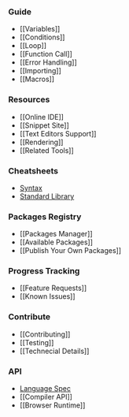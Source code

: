 ### Guide
- [[Variables]]
- [[Conditions]]
- [[Loop]]
- [[Function Call]]
- [[Error Handling]]
- [[Importing]]
- [[Macros]]

### Resources
- [[Online IDE]]
- [[Snippet Site]]
- [[Text Editors Support]]
- [[Rendering]]
- [[Related Tools]]

### Cheatsheets
- [Syntax](https://github.com/wenyan-lang/wenyan/wiki/Syntax-Cheatsheet)
- [Standard Library](https://github.com/wenyan-lang/wenyan/wiki/Standard-Library-Cheatsheet)

### Packages Registry
- [[Packages Manager]]
- [[Available Packages]]
- [[Publish Your Own Packages]]

### Progress Tracking
- [[Feature Requests]]
- [[Known Issues]]

### Contribute
- [[Contributing]]
- [[Testing]]
- [[Technecial Details]]

### API
- [Language Spec](http://wy-lang.org/spec)
- [[Compiler API]]
- [[Browser Runtime]]